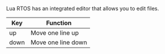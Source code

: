 Lua RTOS has an integrated editor that allows you to edit files.

|Key| Function |
|---|----------|
|up | Move one line up |
|down | Move one line down |